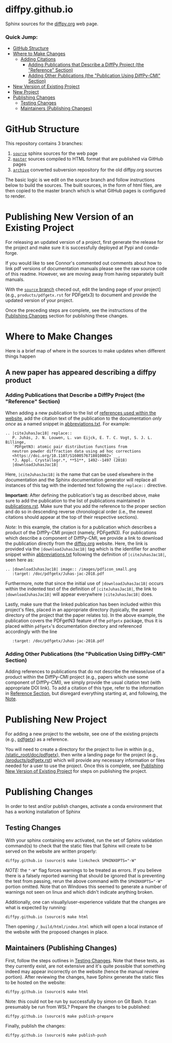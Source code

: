 diffpy.github.io
================

Sphinx sources for the [diffpy.org][site] web page.

### Quick Jump:

- [GitHub Structure](#github-structure)
- [Where to Make Changes](#where-to-make-changes)
  - [Adding Citations](#adding-citations)
    - [Adding Publications that Describe a DiffPy Project (the "Reference" Section)](#reference-section-1)
    - [Adding Other Publications (the "Publication Using DiffPy-CMI" Section)](#reference-section-2)
- [New Version of Existing Project](#new-version)
- [New Project](#publishing-new-project)
- [Publishing Changes](#publishing-changes)
  - [Testing Changes](#testing-changes)
  - [Maintainers (Publishing Changes)](#publishing-changes)


# GitHub Structure

This repository contains 3 branches:

1. [`source`][source] sphinx sources for the web page
2. [`master`][master] sources compiled to HTML format that are published via GitHub pages
3. [`archive`][archive] converted subversion repository for the old diffpy.org sources

The basic logic is we edit on the source branch and follow instructions below to build the
sources.  The built sources, in the form of html files, are then copied to the master branch
which is what GitHub pages is configured to render.

<a name="new-version"></a>
# Publishing New Version of an Existing Project

For releasing an updated version of a project, first generate the release for the project and 
make sure it is successfully deployed at Pypi and conda-forge.

If you would like to see Connor's commented out comments about how to link pdf versions of
documentation manuals please see the raw source code of this readme.  However, we are moving
away from having separately built manuals.
<!--
In what follows, [pdfgetx v2.1.1](https://github.com/diffpy/diffpy.pdfgetx/releases/tag/v2.1.1) was chosen to show example commands for the steps outlined.

After following the steps necessary for releasing your project, grab the set of documentation that
will be provided with the deliverable upon user's request (typically, this would be something like
the files hosted by GitHub on the GitHub releases page). Create a new directory for the updated
version's documentation to live in
```
diffpy.github.io (source)$ mkdir static_root/doc/pdfgetx/2.1.1
```
Copy the updated documentation to this directory
```
diffpy.github.io (source)$ tar --directory=static_root/doc/pdfgetx/2.1.1/ \
                               --strip-components=4 \
                               -vxzf ~/Downloads/diffpy.pdfgetx-2.1.1.tar.gz \
                               diffpy.pdfgetx-2.1.1/doc/manual/_build/PDFgetXNS3_manual.pdf

diffpy.github.io (source)$ tar --directory=static_root/doc/pdfgetx/2.1.1/ \
                               --strip-components=5 \
                               --exclude=objects.inv \
                               --exclude=.buildinfo \
                               -vxzf ~/Downloads/diffpy.pdfgetx-2.1.1.tar.gz \
                               diffpy.pdfgetx-2.1.1/doc/manual/_build/html/

diffpy.github.io (source)$ cp ~/Downloads/pdfgetxn3-examples.zip \
                              static_root/doc/pdfgetx/2.1.1/
```
Make sure to include all relevant files (e.g., `PDFgetXNS3_manual.pdf` and `pdfgetxn3-examples.zip`),
exclude any files we don't want to provide to the user (e.g., `objects.inv` and `.buildinfo` from
`diffpy.pdfgetx-2.1.1.tar.gz`)
-->

With the [`source` branch][source] checed out, edit the landing page of your project] (e.g., 
`products/pdfgetx.rst` for PDFgetx3) to document and provide the updated version of your project.

Once the preceding steps are complete, see
the instructions of the [Publishing Changes](#submitting-changes) section for publishing these changes.

# Where to Make Changes

Here is a brief map of where in the sources to make updates when different things happen

## A new paper has appeared describing a diffpy product

<a name="reference-section-1"></a>
### Adding Publications that Describe a DiffPy Project (the "Reference" Section)

When adding a new publication to the list of [references used within the website](https://www.diffpy.org/publications.html), add the 
citation text of the publication to the documentation *only once* as a named snippet in 
[abbreviations.txt](https://github.com/diffpy/diffpy.github.io/blob/source/abbreviations.txt#L286). For example:
```
.. |citeJuhasJac18| replace::
   P. Juhás, J. N. Louwen, L. van Eijck, E. T. C. Vogt, S. J. L. Billinge,
   `PDFgetN3: atomic pair distribution functions from
   neutron powder diffraction data using ad hoc corrections
   <https://doi.org/10.1107/S1600576718010002>`__,
   *J. Appl. Crystallogr.*, **51**, 1492--1497 (2018)
   |downloadJuhasJac18|
```
Here, `|citeJuhasJac18|` is the name that can be used elsewhere in the documentation and 
the Sphinx documentation generator will replace all instances of this tag with the indented 
text following the `replace::` directive.

**Important:** After defining the publication's tag as described above, make sure to add the
publication to the list of publications maintained in [publications.rst](https://github.com/diffpy/diffpy.github.io/blob/source/publications.rst). Make sure that
you add the reference to the proper section and do so in descending reverse chronological order
(i.e., the newest citations should appear at the top of their respective sections).

<a name="reference-section-note">*Note:*</a> In this example, the citation is for a publication 
which describes a product of the DiffPy-CMI project (namely, PDFgetN3). For publications which 
describe a component of DiffPy-CMI, we provide a link to download the publication directly from
the [diffpy.org][site] website. Here, the link is provided via the `|downloadJuhasJac18|` tag
which is the identifier for another snippet within [abbreviations.txt](https://github.com/diffpy/diffpy.github.io/blob/source/abbreviations.txt#L294) following the definition
of `|citeJuhasJac18|`, seen here as:
```
.. |downloadJuhasJac18| image:: /images/pdficon_small.png
   :target: /doc/pdfgetx/Juhas-jac-2018.pdf
```
Furthermore, note that since the initial use of `|downloadJuhasJac18|` occurs within the indented text
of the definition of `|citeJuhasJac18|`, the link to `|downloadJuhasJac18|` will appear
everywhere `|citeJuhasJac18|` does.

Lastly, make sure that the linked publication has been included within this project's files, placed in
an appropriate directory (typically, the parent directory of the project that the paper relates to). In
the above example, the publication covers the PDFgetN3 feature of the `pdfgetx` package, thus it is 
placed within `pdfgetx`'s documentation directory and referenced accordingly with the line
```
   :target: /doc/pdfgetx/Juhas-jac-2018.pdf
```


<a name="reference-section-2"></a>
### Adding Other Publications (the "Publication Using DiffPy-CMI" Section)

Adding references to publications that do not describe the release/use of a product within the DiffPy-CMI 
project (e.g., papers which use some component of DiffPy-CMI), we simply provide the usual citation text (with
appropriate DOI link). To add a citation of this type, refer to the information in [Reference Section](#reference-section-1), but
disregard everything starting at, and following, the [Note](#reference-section-note).


# Publishing New Project

For adding a new project to the website, see one of the existing projects (e.g., [pdfgetx](https://www.diffpy.org/products/pdfgetx.html)) as a reference.

You will need to create a directory for the project to live in within (e.g., [/static_root/doc/pdfgetx](https://github.com/diffpy/diffpy.github.io/tree/source/static_root/doc/pdfgetx)), then
write a landing page for the project (e.g., [/products/pdfgetx.rst](https://github.com/diffpy/diffpy.github.io/blob/source/products/pdfgetx.rst)) which will provide any necessary information
or files needed for a user to use the project. Once this is complete, see 
[Publishing New Version of Existing Project](#new-version) for steps on publishing the project.


# Publishing Changes

In order to test and/or publish changes, activate a conda environment that has a working installation of Sphinx

## Testing Changes

With your sphinx containing env activated, run the set of Sphinx validation command(s) to check that the static
files that Sphinx will create to be served on the website are written properly:
```
diffpy.github.io (source)$ make linkcheck SPHINXOPTS="-W"
```
*NOTE:* the `"-W"` flag forces warnings to be treated as errors. If you believe there is a falsely reported
warning that should be ignored that is preventing the test from passing, rerun the above command with the
`SPHINXOPTS="-W"` portion omitted.  Note that on Windows this seemed to generate a number of warnings
not seen on linux and which didn't indicate anything broken.

Additionally, one can visually/user-experience validate that the changes are what is expected by running:
```
diffpy.github.io (source)$ make html
```
Then opening `/_build/html/index.html` which will open a local instance of the website with the proposed changes
in place.

<a name="publishing-changes"></a>
## Maintainers (Publishing Changes)

First, follow the steps outlines in [Testing Changes](#testing-changes). Note that these tests, as they currently exist, are
not extensive and it's quite possible that something indeed may appear incorrectly on the website (hence the manual
review portion). After reviewing the changes, have Sphinx generate the static files to be hosted on the website:
```
diffpy.github.io (source)$ make html
```

Note: this could not be run by successfully by simon on Git Bash.  It can presumably be run from WSL?
Prepare the changes to be published:
```
diffpy.github.io (source)$ make publish-prepare
```

Finally, publish the changes:
```
diffpy.github.io (source)$ make publish-push
```



[site]: <https://www.diffpy.org/> "diffpy.org"
[source]: <https://github.com/diffpy/diffpy.github.io/tree/source> "source"
[master]: <https://github.com/diffpy/diffpy.github.io/tree/master> "master"
[archive]: <https://github.com/diffpy/diffpy.github.io/tree/archive> "archive"
